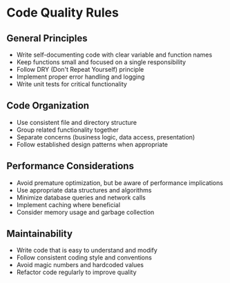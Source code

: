 # Code Quality Rules

## General Principles
- Write self-documenting code with clear variable and function names
- Keep functions small and focused on a single responsibility
- Follow DRY (Don't Repeat Yourself) principle
- Implement proper error handling and logging
- Write unit tests for critical functionality

## Code Organization
- Use consistent file and directory structure
- Group related functionality together
- Separate concerns (business logic, data access, presentation)
- Follow established design patterns when appropriate

## Performance Considerations
- Avoid premature optimization, but be aware of performance implications
- Use appropriate data structures and algorithms
- Minimize database queries and network calls
- Implement caching where beneficial
- Consider memory usage and garbage collection

## Maintainability
- Write code that is easy to understand and modify
- Follow consistent coding style and conventions
- Avoid magic numbers and hardcoded values
- Refactor code regularly to improve quality